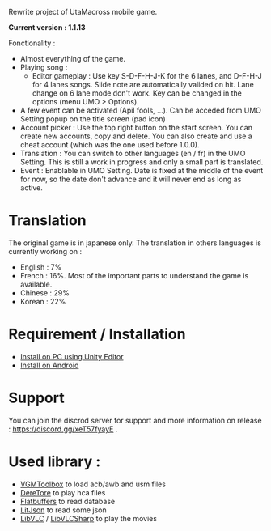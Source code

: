 Rewrite project of UtaMacross mobile game. 

**Current version : 1.1.13**

Fonctionality : 
* Almost everything of the game.
* Playing song :
  * Editor gameplay : Use key S-D-F-H-J-K for the 6 lanes, and D-F-H-J for 4 lanes songs. Slide note are automatically valided on hit. Lane change on 6 lane mode don't work. Key can be changed in the options (menu UMO > Options).
* A few event can be activated (Apil fools, ...). Can be acceded from UMO Setting popup on the title screen (pad icon)
* Account picker : Use the top right button on the start screen. You can create new accounts, copy and delete. You can also create and use a cheat account (which was the one used before 1.0.0).
* Translation : You can switch to other languages (en / fr) in the UMO Setting. This is still a work in progress and only a small part is translated.
* Event : Enablable in UMO Setting. Date is fixed at the middle of the event for now, so the date don't advance and it will never end as long as active.

# Translation

The original game is in japanese only. The translation in others languages is currently working on :
* English : 7%
* French : 16%. Most of the important parts to understand the game is available.
* Chinese : 29%
* Korean : 22%

# Requirement / Installation

* [Install on PC using Unity Editor](https://umo.xele.org/getting-started/installation/install-pc)
* [Install on Android](https://umo.xele.org/getting-started/installation/install-android)

# Support

You can join the discrod server for support and more information on release : https://discord.gg/xeT57fyayE .

# Used library :

* [VGMToolbox](https://sourceforge.net/projects/vgmtoolbox/) to load acb/awb and usm files
* [DereTore](https://github.com/OpenCGSS/DereTore) to play hca files
* [Flatbuffers](https://google.github.io/flatbuffers/) to read database
* [LitJson](https://litjson.net/) to read some json
* [LibVLC](https://code.videolan.org/videolan/vlc) / [LibVLCSharp](https://code.videolan.org/videolan/LibVLCSharp) to play the movies
